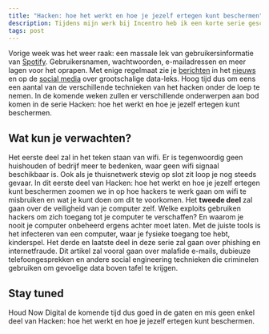 ```yaml
---
title: "Hacken: hoe het werkt en hoe je jezelf ertegen kunt beschermen"
description: Tijdens mijn werk bij Incentro heb ik een korte serie geschreven over hacken en hoe het werkt. Het eerste deel was [gepubliceerd op de site](https://www.incentro.com/nl/blog/hacken-hoe-het-werkt-en-hoe-je-jezelf-ertegen-kunt-beschermen/) van Incentro op 11 janurai 2017.
tags: post
---
```

Vorige week was het weer raak: een massale lek van gebruikersinformatie van [Spotify](http://techcrunch.com/2016/04/25/hundreds-of-spotify-credentials-appear-online-users-report-accounts-hacked-emails-changed/ "Spotify hack op Techcrunch"). Gebruikersnamen, wachtwoorden, e-mailadressen en meer lagen voor het oprapen. Met enige regelmaat zie je [berichten](http://www.nytimes.com/2014/08/06/technology/russian-gang-said-to-amass-more-than-a-billion-stolen-internet-credentials.html?_r=0 "Artikel van de New York Times") in het [nieuws](http://www.nu.nl/internet/2521919/hack-playstation-network-kost-sony-120-miljoen-euro.html "Artikel over Playstation hack op NU.nl") en op de [social media](https://www.facebook.com/wired/posts/10153663838918721 "Bericht van Wired op Facebook") over grootschalige data-leks. Hoog tijd dus om eens een aantal van de verschillende technieken van het hacken onder de loep te nemen. In de komende weken zullen er verschillende onderwerpen aan bod komen in de serie Hacken: hoe het werkt en hoe je jezelf ertegen kunt beschermen.

## Wat kun je verwachten?
Het eerste deel zal in het teken staan van wifi. Er is tegenwoordig geen huishouden of bedrijf meer te bedenken, waar geen wifi signaal beschikbaar is. Ook als je thuisnetwerk stevig op slot zit loop je nog steeds gevaar. In dit eerste deel van Hacken: hoe het werkt en hoe je jezelf ertegen kunt beschermen zoomen we in op hoe hackers te werk gaan om wifi te misbruiken en wat je kunt doen om dit te voorkomen. Het __tweede deel__ zal gaan over de veiligheid van je computer zelf. Welke exploits gebruiken hackers om zich toegang tot je computer te verschaffen? En waarom je nooit je computer onbeheerd ergens achter moet laten. Met de juiste tools is het infecteren van een computer, waar je fysieke toegang toe hebt, kinderspel. Het derde en laatste deel in deze serie zal gaan over phishing en internetfraude. Dit artikel zal vooral gaan over malafide e-mails, dubieuze telefoongesprekken en andere social engineering technieken die criminelen gebruiken om gevoelige data boven tafel te krijgen.

## Stay tuned
Houd Now Digital de komende tijd dus goed in de gaten en mis geen enkel deel van Hacken: hoe het werkt en hoe je jezelf ertegen kunt beschermen.